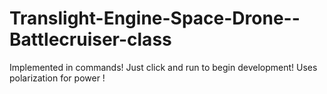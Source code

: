 # Translight-Engine-Space-Drone--Battlecruiser-class
Implemented in commands! Just click and run to begin development! Uses polarization for power !

